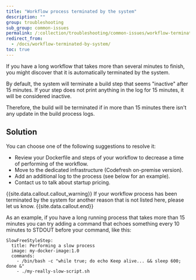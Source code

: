 ```yaml
---
title: "Workflow process terminated by the system"
description: ""
group: troubleshooting
sub_group: common-issues
permalink: /:collection/troubleshooting/common-issues/workflow-terminated-by-system/
redirect_from:
  - /docs/workflow-terminated-by-system/
toc: true
---
```


If you have a long workflow that takes more than several minutes to finish, you might discover that it is automatically
terminated by the system.

By default, the system will terminate a build step that seems "inactive" after 15 minutes. If your
step does not print anything in the log for 15 minutes, it will be considered inactive.

Therefore, the build will be terminated if in more than 15 minutes there isn't any update in the build process logs.

## Solution

You can choose one of the following suggestions to resolve it:

- Review your Dockerfile and steps of your workflow to decrease a time of performing of the workflow.
- Move to the dedicated infrastructure (Codefresh on-premise version).
- Add an additional log to the process (see below for an example).
- Contact us to talk about startup pricing.

{{site.data.callout.callout_warning}}
If your workflow process has been terminated by the system for another reason that is not listed here, please let us know.
{{site.data.callout.end}}

As an example, if you have a long running process that takes more than 15 minutes you can try adding
a command that echoes something every 10 minutes to STDOUT before your command, like this:



```
SlowFreeStyleStep:
  title: Performing a slow process
  image: my-docker-image:1.0
  commands:
    - /bin/bash -c "while true; do echo Keep alive... && sleep 600; done &"
    - ./my-really-slow-script.sh
```

